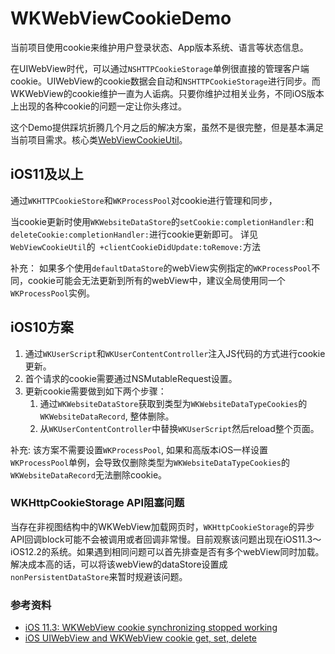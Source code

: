 # WKWebViewCookieDemo

当前项目使用cookie来维护用户登录状态、App版本系统、语言等状态信息。

在UIWebView时代，可以通过`NSHTTPCookieStorage`单例很直接的管理客户端cookie。UIWebView的cookie数据会自动和`NSHTTPCookieStorage`进行同步。而WKWebView的cookie维护一直为人诟病。只要你维护过相关业务，不同iOS版本上出现的各种cookie的问题一定让你头疼过。

这个Demo提供踩坑折腾几个月之后的解决方案，虽然不是很完整，但是基本满足当前项目需求。核心类[WebViewCookieUtil](https://github.com/weipinglii/WKWebViewCookieDemo/blob/master/WKWebViewCookieDemo/WebViewCookieUtil.h)。

## iOS11及以上
通过`WKHTTPCookieStore`和`WKProcessPool`对cookie进行管理和同步，

当cookie更新时使用`WKWebsiteDataStore`的`setCookie:completionHandler:`和`deleteCookie:completionHandler:`进行cookie更新即可。
详见`WebViewCookieUtil`的`
+clientCookieDidUpdate:toRemove:`方法

补充：
如果多个使用`defaultDataStore`的webView实例指定的`WKProcessPool`不同，cookie可能会无法更新到所有的webView中，建议全局使用同一个`WKProcessPool`实例。

## iOS10方案
1. 通过`WKUserScript`和`WKUserContentController`注入JS代码的方式进行cookie更新。
2. 首个请求的cookie需要通过NSMutableRequest设置。
3. 更新cookie需要做到如下两个步骤：
	1. 通过`WKWebsiteDataStore`获取到类型为`WKWebsiteDataTypeCookies`的`WKWebsiteDataRecord`, 整体删除。
	2. 从`WKUserContentController`中替换`WKUserScript`然后reload整个页面。

补充:
该方案不需要设置`WKProcessPool`, 如果和高版本iOS一样设置`WKProcessPool`单例，会导致仅删除类型为`WKWebsiteDataTypeCookies`的`WKWebsiteDataRecord`无法删除cookie。

### WKHttpCookieStorage API阻塞问题
当存在非视图结构中的WKWebView加载网页时，`WKHttpCookieStorage`的异步API回调block可能不会被调用或者回调非常慢。目前观察该问题出现在iOS11.3～iOS12.2的系统。如果遇到相同问题可以首先排查是否有多个webView同时加载。
解决成本高的话，可以将该webView的dataStore设置成`nonPersistentDataStore`来暂时规避该问题。

### 参考资料
* [iOS 11.3: WKWebView cookie synchronizing stopped working](https://forums.developer.apple.com/thread/99674)
* [iOS UIWebView and WKWebView cookie get, set, delete](http://www.programmersought.com/article/6081753176/)